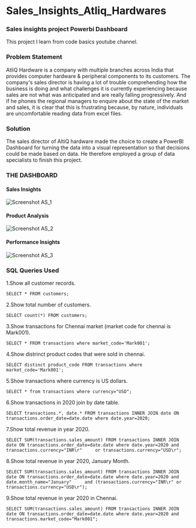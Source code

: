 <h1>Sales_Insights_Atliq_Hardwares</h1>

<h3>Sales insights project Powerbi Dashboard</h3>
This project I learn from code basics youtube channel.

<h3>Problem Statement</h3> 
AtliQ Hardware is a company with multiple branches across India that provides computer hardware & peripheral components to its customers. The company's sales director is having a lot of trouble comprehending how the business is doing and what challenges it is currently experiencing because sales are not what was anticipated and are really falling progressively. And if he phones the regional managers to enquire about the state of the market and sales, it is clear that this is frustrating because, by nature, individuals are uncomfortable reading data from excel files.

<h3>Solution</h3> 
The sales director of AltiQ hardware made the choice to create a PowerBI Dashboard for turning the data into a visual representation so that decisions could be made based on data. He therefore employed a group of data specialists to finish this project.

<h3>THE DASHBOARD</h3>

<h4>Sales Insights</h4>

![Screenshot AS_1](https://user-images.githubusercontent.com/125251408/232175121-1beb0b4e-e027-4b6a-96aa-4cdd47c77b89.png)

<h4>Product Analysis</h4>

![Screenshot AS_2](https://user-images.githubusercontent.com/125251408/232175200-66705fb9-d058-4969-9d70-cc0f5da99524.png)

<h4>Performance Insights</h4>

![Screenshot AS_3](https://user-images.githubusercontent.com/125251408/232175299-409dc79f-f36c-41ee-be6b-1689a3b0c3e3.png)

<h3>SQL Queries Used</h3> 

1.Show all customer records.

    SELECT * FROM customers; 
    
2.Show total number of customers.

    SELECT count(*) FROM customers;
    
3.Show transactions for Chennai market (market code for chennai is Mark001).

    SELECT * FROM transactions where market_code='Mark001'; 
 
4.Show distrinct product codes that were sold in chennai.

    SELECT distinct product_code FROM transactions where market_code='Mark001';
 
5.Show transactions where currency is US dollars.

    SELECT * from transactions where currency="USD";

6.Show transactions in 2020 join by date table.

    SELECT transactions.*, date.* FROM transactions INNER JOIN date ON transactions.order_date=date.date where date.year=2020;
    
7.Show total revenue in year 2020.

    SELECT SUM(transactions.sales_amount) FROM transactions INNER JOIN date ON transactions.order_date=date.date where date.year=2020 and transactions.currency="INR\r"     or transactions.currency="USD\r";
    
8.Show total revenue in year 2020, January Month.

    SELECT SUM(transactions.sales_amount) FROM transactions INNER JOIN date ON transactions.order_date=date.date where date.year=2020 and date.month_name="January"     and (transactions.currency="INR\r" or transactions.currency="USD\r");

9.Show total revenue in year 2020 in Chennai.

    SELECT SUM(transactions.sales_amount) FROM transactions INNER JOIN date ON transactions.order_date=date.date where date.year=2020 and transactions.market_code="Mark001";
    



    
    
    
    
    
    
